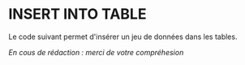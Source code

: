 # INSERT INTO TABLE

Le code suivant permet d'insérer un jeu de données dans les tables.

_En cous de rédaction : merci de votre compréhesion_

```sql

```
